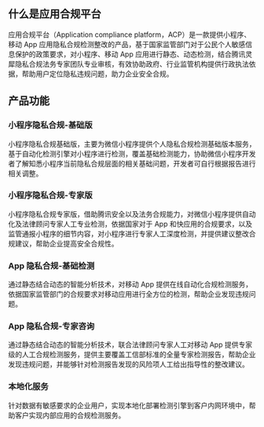 ## 什么是应用合规平台
应用合规平台（Application compliance platform，ACP）是一款提供小程序、移动 App 应用隐私合规检测整改的产品，基于国家监管部门对于公民个人敏感信息保护的政策要求，对小程序、移动 App 应用进行静态、动态检测，结合腾讯灵犀隐私合规法务专家团队专业审核，有效协助政府、行业监管机构提供行政执法依据，帮助用户定位隐私违规问题，助力企业安全合规。

## 产品功能
### 小程序隐私合规-基础版
小程序隐私合规基础版，主要为微信小程序提供个人隐私合规检测基础版本服务，基于自动化检测引擎对小程序进行检测，覆盖基础检测能力，协助微信小程序开发者了解知悉小程序当前隐私合规层面的相关基础问题，开发者可自行根据报告进行相关调整。


### 小程序隐私合规-专家版
小程序隐私合规专家版，借助腾讯安全以及法务合规能力，对微信小程序提供自动化及法律顾问专家人工专业检测，依据国家对于 App 和快应用的合规要求，以及监管通报小程序的细节内容，对小程序进行专家人工深度检测，并提供建议整改合规建议，帮助企业提高安全合规性。

### App 隐私合规-基础检测
通过静态结合动态的智能分析技术，对移动 App 提供在线自动化合规检测服务，依据国家监管部门的合规要求对移动应用进行全方位的检测，帮助企业发现违规问题。

### App 隐私合规-专家咨询
通过静态结合动态的智能分析技术，联合法律顾问专家人工对移动 App 提供专家级的人工合规检测服务，提供主要覆盖工信部标准的全量专家检测报告，帮助企业发现违规问题，并能够针对检测报告发现的风险项人工给出指导性的整改建议。

### 本地化服务
针对数据有敏感要求的企业用户，实现本地化部署检测引擎到客户内网环境中，帮助客户实现内部应用的合规检测服务。
